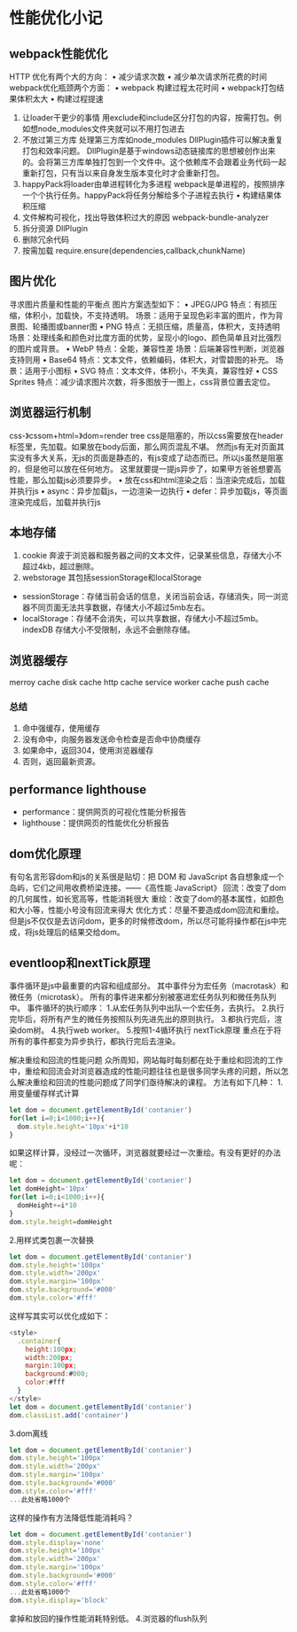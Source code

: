 # 性能优化小记
## webpack性能优化
HTTP 优化有两个大的方向：
• 减少请求次数
• 减少单次请求所花费的时间
webpack优化瓶颈两个方面：
• webpack 构建过程太花时间
• webpack打包结果体积太大
• 构建过程提速
1. 让loader干更少的事情
用exclude和include区分打包的内容，按需打包。例如想node_modules文件夹就可以不用打包进去
2. 不放过第三方库
处理第三方库如node_modules DllPlugin插件可以解决重复打包和效率问题。
DllPlugin是基于windows动态链接库的思想被创作出来的。会将第三方库单独打包到一个文件中。这个依赖库不会跟着业务代码一起重新打包，只有当以来自身发生版本变化时才会重新打包。
3. happyPack将loader由单进程转化为多进程
webpack是单进程的，按照排序一个个执行任务。happyPack将任务分解给多个子进程去执行
• 构建结果体积压缩
1. 文件解构可视化，找出导致体积过大的原因
webpack-bundle-analyzer
2. 拆分资源
DllPlugin
3. 删除冗余代码
4. 按需加载
require.ensure(dependencies,callback,chunkName)
## 图片优化
寻求图片质量和性能的平衡点
图片方案选型如下：
• JPEG/JPG
特点：有损压缩，体积小，加载快，不支持透明。
场景：适用于呈现色彩丰富的图片，作为背景图、轮播图或banner图
• PNG
特点：无损压缩，质量高，体积大，支持透明
场景：处理线条和颜色对比度方面的优势，呈现小的logo、颜色简单且对比强烈的图片或背景。
• WebP
特点：全能，兼容性差
场景：后端兼容性判断，浏览器支持则用
• Base64
特点：文本文件，依赖编码，体积大，对雪碧图的补充。
场景：适用于小图标
• SVG
特点：文本文件，体积小，不失真，兼容性好
• CSS Sprites
特点：减少请求图片次数，将多图放于一图上，css背景位置去定位。
## 浏览器运行机制
css-》cssom+html=》dom=render tree
css是阻塞的，所以css需要放在header标签里，先加载。如果放在body后面，那么网页混乱不堪。
然而js有无对页面其实没有多大关系，无js的页面是静态的，有js变成了动态而已。所以js虽然是阻塞的，但是他可以放在任何地方。
这里就要提一提js异步了，如果甲方爸爸想要高性能，那么加载js必须要异步。
• 放在css和html渲染之后：当渲染完成后，加载并执行js
• async：异步加载js，一边渲染一边执行
• defer：异步加载js，等页面渲染完成后，加载并执行js
## 本地存储
1. cookie
奔波于浏览器和服务器之间的文本文件，记录某些信息，存储大小不超过4kb，超过删除。
2. webstorage
其包括sessionStorage和localStorage
- sessionStorage：存储当前会话的信息，关闭当前会话，存储消失，同一浏览器不同页面无法共享数据，存储大小不超过5mb左右。
- localStorage：存储不会消失，可以共享数据，存储大小不超过5mb。
indexDB
存储大小不受限制，永远不会删除存储。
## 浏览器缓存
merroy cache
disk cache
http cache
service worker cache
push cache
### 总结
1. 命中强缓存，使用缓存
2. 没有命中，向服务器发送命令检查是否命中协商缓存
3. 如果命中，返回304，使用浏览器缓存
4. 否则，返回最新资源。

## performance lighthouse
- performance：提供网页的可视化性能分析报告
- lighthouse：提供网页的性能优化分析报告
## dom优化原理
有句名言形容dom和js的关系很是贴切：把 DOM 和 JavaScript 各自想象成一个岛屿，它们之间用收费桥梁连接。——《高性能 JavaScript》
回流：改变了dom的几何属性，如长宽高等，性能消耗很大
重绘：改变了dom的基本属性，如颜色和大小等，性能小号没有回流来得大
优化方式：尽量不要造成dom回流和重绘。但是js不仅仅是去访问dom，更多的时候修改dom，所以尽可能将操作都在js中完成，将js处理后的结果交给dom。
## eventloop和nextTick原理
事件循环是js中最重要的内容和组成部分。
其中事件分为宏任务（macrotask）和微任务（microtask）。
所有的事件进来都分别被塞进宏任务队列和微任务队列中。
事件循环的执行顺序：
1.从宏任务队列中出队一个宏任务，去执行。
2.执行完毕后，将所有产生的微任务按照队列先进先出的原则执行。
3.都执行完后，渲染dom树。
4.执行web worker。
5.按照1-4循环执行
nextTick原理
重点在于将所有的事件都变为异步执行，都执行完后去渲染。


解决重绘和回流的性能问题
众所周知，网站每时每刻都在处于重绘和回流的工作中，重绘和回流会对浏览器造成的性能问题往往也是很多同学头疼的问题，所以怎么解决重绘和回流的性能问题成了同学们亟待解决的课程。
方法有如下几种：
1.用变量缓存样式计算
```js
let dom = document.getElementById('contanier')
for(let i=0;i<1000;i++){
  dom.style.height='10px'+i*10
}
```
如果这样计算，没经过一次循环，浏览器就要经过一次重绘。有没有更好的办法呢：
```js
let dom = document.getElementById('contanier')
let domHeight='10px'
for(let i=0;i<1000;i++){
  domHeight+=i*10
}
dom.style.height=domHeight
```
2.用样式类包裹一次替换
```js
let dom = document.getElementById('contanier')
dom.style.height='100px'
dom.style.width='200px'
dom.style.margin='100px'
dom.style.background='#000'
dom.style.color='#fff'
```
这样写其实可以优化成如下：
```js
<style>
  .container{
    height:100px;
    width:200px;
    margin:100px;
    background:#000;
    color:#fff
  }
</style>
let dom = document.getElementById('contanier')
dom.classList.add('container')
```
3.dom离线
```js
let dom = document.getElementById('contanier')
dom.style.height='100px'
dom.style.width='200px'
dom.style.margin='100px'
dom.style.background='#000'
dom.style.color='#fff'
...此处省略1000个
```
这样的操作有方法降低性能消耗吗？
```js
let dom = document.getElementById('contanier')
dom.style.display='none'
dom.style.height='100px'
dom.style.width='200px'
dom.style.margin='100px'
dom.style.background='#000'
dom.style.color='#fff'
...此处省略1000个
dom.style.display='block'
```
拿掉和放回的操作性能消耗特别低。
4.浏览器的flush队列